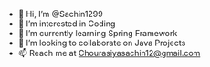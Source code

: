 - 👋 Hi, I’m @Sachin1299
- 👀 I’m interested in Coding
- 🌱 I’m currently learning Spring Framework
- 💞️ I’m looking to collaborate on Java Projects
- 📫 Reach me at Chourasiyasachin12@gmail.com

<!---
Sachin1299/Sachin1299 is a ✨ special ✨ repository because its `README.md` (this file) appears on your GitHub profile.
You can click the Preview link to take a look at your changes.
--->
